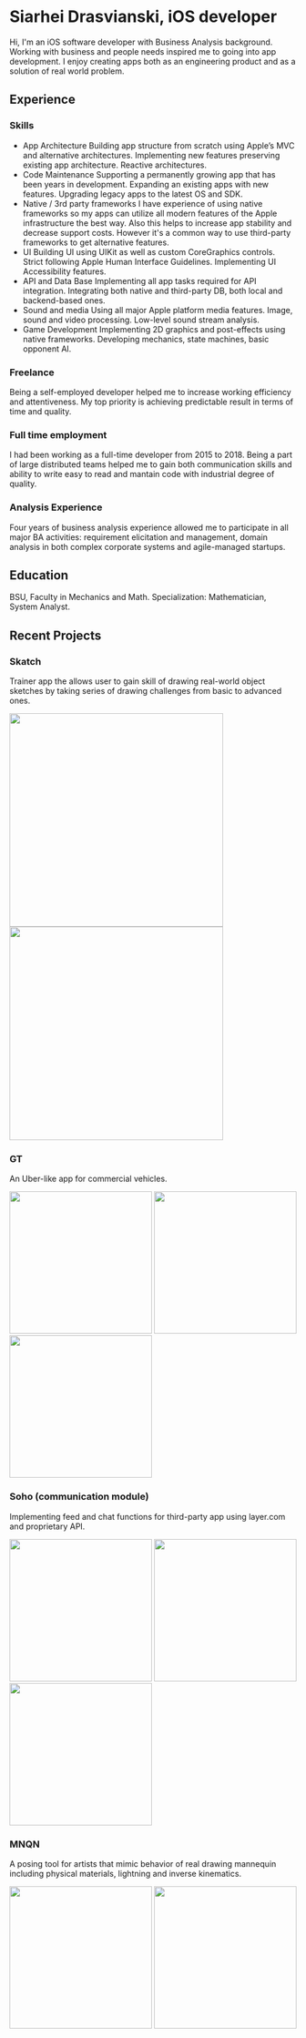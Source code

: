 # Siarhei Drasvianski, iOS developer

Hi, I'm an iOS software developer with Business Analysis background. Working with business and people needs inspired me to going into app development. I enjoy creating apps both as an engineering product and as a solution of real world problem.

## Experience
### Skills
- App Architecture
Building app structure from scratch using Apple’s MVC and alternative architectures. Implementing new features preserving existing app architecture. Reactive architectures.
- Code Maintenance 
Supporting a permanently growing app that has been years in development. Expanding an existing apps with new features. Upgrading legacy apps to the latest OS and SDK.
- Native / 3rd party frameworks
I have experience of using native frameworks so my apps can utilize all modern features of the Apple infrastructure the best way. Also this helps to increase app stability and decrease support costs. However it's a common way to use third-party frameworks to get alternative features.
- UI 
Building UI using UIKit as well as custom CoreGraphics controls. Strict following Apple Human Interface Guidelines. Implementing UI Accessibility features.
- API and Data Base
Implementing all app tasks required for API integration. Integrating both native and third-party DB, both local and backend-based ones.
- Sound and media
Using all major Apple platform media features. Image, sound and video processing. Low-level sound stream analysis.
- Game Development
Implementing 2D graphics and post-effects using native frameworks. Developing mechanics, state machines, basic opponent AI.
### Freelance
Being a self-employed developer helped me to increase working efficiency and attentiveness. My top priority is achieving predictable result in terms of time and quality.
### Full time employment
I had been working as a full-time developer from 2015 to 2018. Being a part of large distributed teams helped me to gain both communication skills and ability to write easy to read and mantain code with industrial degree of quality.
### Analysis Experience
Four years of business analysis experience allowed me to participate in all major BA activities: requirement elicitation and management, domain analysis in both complex corporate systems and agile-managed startups.
## Education
BSU, Faculty in Mechanics and Math. Specialization: Mathematician, System Analyst.
## Recent Projects
### Skatch
Trainer app the allows user to gain skill of drawing real-world object sketches by taking series of drawing challenges from basic to advanced ones.

<img src="https://github.com/SiarheiDrasvianski/siarheidrasvianski.github.io/blob/master/appscreens/skatch1.png?raw=true" width="375"> <img src="https://github.com/SiarheiDrasvianski/siarheidrasvianski.github.io/blob/master/appscreens/skatch2.png?raw=true" width="375">
### GT
An Uber-like app for commercial vehicles.

<img src="https://github.com/SiarheiDrasvianski/siarheidrasvianski.github.io/blob/master/appscreens/gt1.png?raw=true" width="250"> <img src="https://github.com/SiarheiDrasvianski/siarheidrasvianski.github.io/blob/master/appscreens/gt2.png?raw=true" width="250"> <img src="https://github.com/SiarheiDrasvianski/siarheidrasvianski.github.io/blob/master/appscreens/gt3.png?raw=true" width="250">
### Soho (communication module)
Implementing feed and chat functions for third-party app using layer.com and proprietary API.

<img src="https://github.com/SiarheiDrasvianski/siarheidrasvianski.github.io/blob/master/appscreens/layer1.png?raw=true" width="250"> <img src="https://github.com/SiarheiDrasvianski/siarheidrasvianski.github.io/blob/master/appscreens/layer2.png?raw=true" width="250"> <img src="https://github.com/SiarheiDrasvianski/siarheidrasvianski.github.io/blob/master/appscreens/layer3.png?raw=true" width="250">
### MNQN
A posing tool for artists that mimic behavior of real drawing mannequin including physical materials, lightning and inverse kinematics.

<img src="https://github.com/SiarheiDrasvianski/siarheidrasvianski.github.io/blob/master/appscreens/mnqn1.PNG?raw=true" width="250"> <img src="https://github.com/SiarheiDrasvianski/siarheidrasvianski.github.io/blob/master/appscreens/mnqn2.PNG?raw=true" width="250"> 
